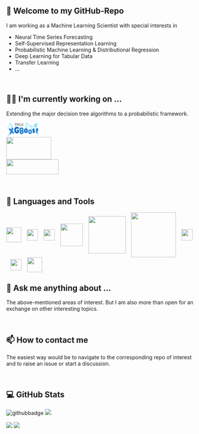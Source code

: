 ## :wave: Welcome to my GitHub-Repo

I am working as a Machine Learning Scientist with special interests in

- Neural Time Series Forecasting 
- Self‑Supervised Representation Learning
- Probabilistic Machine Learning & Distributional Regression 
- Deep Learning for Tabular Data
- Transfer Learning
- $\ldots$

<br />

## :man_scientist: I'm currently working on ...

Extending the major decision tree algorithms to a probabilistic framework.  

<img align="center" height="40" width="90" src="https://raw.githubusercontent.com/dmlc/dmlc.github.io/master/img/logo-m/xgboost.png"> <br />
<img align="center" height="60" width="120" src="https://lightgbm.readthedocs.io/en/v3.3.2/_images/LightGBM_logo_black_text.svg"> <br />
<img align="center" height="40" width="140" src="https://user-images.githubusercontent.com/41187941/205457965-4369ed70-3543-4b51-a4d2-6fc141fcc88f.png"> 

<br />


## 💼 Languages and Tools 

<p align="left">  
  <img align="center" height="40" width="40" src="https://cdn.jsdelivr.net/gh/devicons/devicon/icons/python/python-original-wordmark.svg"> &ensp;
  <img align="center" height="30" width="30" src="https://cdn.jsdelivr.net/gh/devicons/devicon/icons/rstudio/rstudio-original.svg"> &ensp;
  <img align="center" height="30" width="30" src="https://cdn.jsdelivr.net/gh/devicons/devicon/icons/julia/julia-original.svg"> &ensp;
  <img align="center" height="60" width="60" src="https://cdn.jsdelivr.net/gh/devicons/devicon/icons/anaconda/anaconda-original-wordmark.svg"> &ensp;
  <img align="center" height="100" width="100" src="https://cdn.jsdelivr.net/gh/devicons/devicon/icons/pytorch/pytorch-original-wordmark.svg"> &ensp;
  <img align="center" height="120" width="120" src="https://cdn.jsdelivr.net/gh/devicons/devicon/icons/tensorflow/tensorflow-original-wordmark.svg"> &ensp;
  <img align="center" height="30" width="30" src="https://cdn.jsdelivr.net/gh/devicons/devicon/icons/github/github-original.svg"> &ensp;
  <img align="center" height="30" width="30" src="https://cdn.jsdelivr.net/gh/devicons/devicon/icons/jenkins/jenkins-original.svg"> &ensp;
  <img align="center" height="40" width="40" src="https://cdn.jsdelivr.net/gh/devicons/devicon/icons/latex/latex-original.svg"> &ensp;
</p>


## 💬 Ask me anything about ...

The above-mentioned areas of interest. But I am also more than open for an exchange on other interesting topics.

<br />

## 📫 How to contact me 

The easiest way would be to navigate to the corresponding repo of interest and to raise an issue or start a discussion. 

<br />


## :computer: GitHub Stats

![githubbadge](https://img.shields.io/github/followers/StatMixedML?style=social)
![](https://komarev.com/ghpvc/?username=StatMixedML&color=brightgreen&style=flat)

<p align="center">  

<img align="center" height="130.0px" src="https://github-readme-stats.vercel.app/api?username=StatMixedML&show_icons=true&hide_title=true&include_all_commits=true&count_private=true&line_height=21" /><!-- wi*quL3fcV -->
<img align="center" height="100.0px" src="https://github-readme-stats.vercel.app/api/top-langs/?username=StatMixedML&hide=html,jupyter%20notebook,JavaScript,PostScript,SCSS,Less&layout=compact&langs_count=10" /></a>
</p>

<br />






<!--
**StatMixedML/StatMixedML** is a ✨ _special_ ✨ repository because its `README.md` (this file) appears on your GitHub profile.

Here are some ideas to get you started:


- 🌱 I’m currently learning ...
- 👯 I’m looking to collaborate on ...
- 🤔 I’m looking for help with ...

- 📫 How to reach me: ...
- 😄 Pronouns: ...
- ⚡ Fun fact: ...
-->
